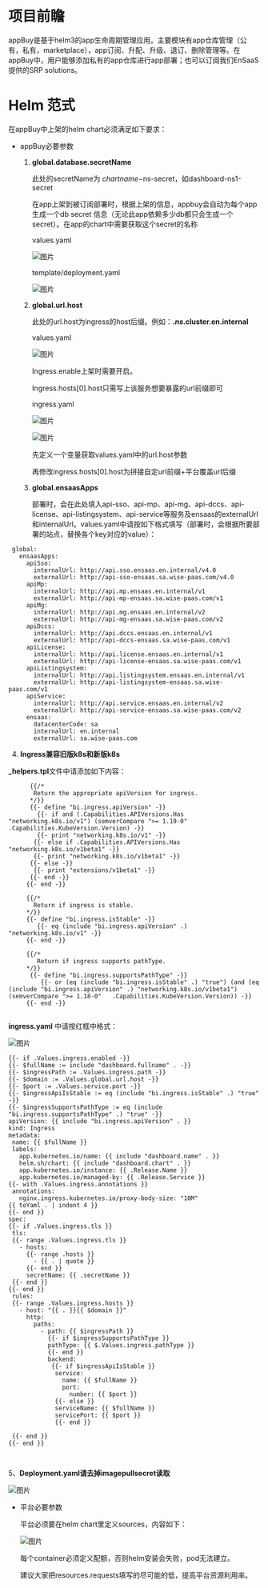# 项目前瞻
appBuy是基于helm3的app生命周期管理应用。主要模块有app仓库管理（公有，私有，marketplace），app订阅、升配、升级、退订、删除管理等。在appBuy中，用户能够添加私有的app仓库进行app部署；也可以订阅我们EnSaaS提供的SRP solutions。

# Helm 范式
在appBuy中上架的helm chart必须满足如下要求：

* appBuy必要参数

	1. **global.database.secretName**

		此处的secretName为 $chartname-$ns-secret，如dashboard-ns1-secret
		
		在app上架到被订阅部署时，根据上架的信息，appbuy会自动为每个app生成一个db secret   信息（无论此app依赖多少db都只会生成一个secret）。在app的chart中需要获取这个secret的名称
		
		values.yaml
		
		![图片](images/database_secretName_values.png)
		
		template/deployment.yaml
		
		![图片](images/database_secretName_deployment.png)

	2. **global.url.host**

		此处的url.host为ingress的host后缀。例如：**.$ns.$cluster.en.internal**
		
		values.yaml
		
		![图片](images/url_host_values.jpg)
		
		 Ingress.enable上架时需要开启。
		
		Ingress.hosts[0].host只需写上该服务想要暴露的url前缀即可
		
		ingress.yaml
		
		![图片](images/url_host_ingress1.png)
		
		![图片](images/url_host_ingress2.png)
		
		先定义一个变量获取values.yaml中的url.host参数
		
		再修改ingress.hosts[0].host为拼接自定url前缀+平台覆盖url后缀
     
     3. **global.ensaasApps** 
     
          部署时，会在此处填入api-sso、api-mp、api-mg、api-dccs、api-license、api-listingsystem、api-service等服务及ensaas的externalUrl和internalUrl。values.yaml中请按如下格式填写（部署时，会根据所要部署的站点，替换各个key对应的value）：  
	  
```
 global:
   ensaasApps:
     apiSso:
       internalUrl: http://api.sso.ensaas.en.internal/v4.0
       externalUrl: http://api-sso-ensaas.sa.wise-paas.com/v4.0
     apiMp:
       internalUrl: http://api.mp.ensaas.en.internal/v1
       externalUrl: http://api-mp-ensaas.sa.wise-paas.com/v1
     apiMg:
       internalUrl: http://api.mg.ensaas.en.internal/v2
       externalUrl: http://api-mg-ensaas.sa.wise-paas.com/v2
     apiDccs:
       internalUrl: http://api.dccs.ensaas.en.internal/v1
       externalUrl: http://api-dccs-ensaas.sa.wise-paas.com/v1  
     apiLicense:
       internalUrl: http://api.license.ensaas.en.internal/v1
       externalUrl: http://api-license-ensaas.sa.wise-paas.com/v1
     apiListingsystem:
       internalUrl: http://api.listingsystem.ensaas.en.internal/v1
       externalUrl: http://api-listingsystem-ensaas.sa.wise-paas.com/v1	  
     apiService:
       internalUrl: http://api.service.ensaas.en.internal/v2
       externalUrl: http://api-service-ensaas.sa.wise-paas.com/v2	  
     ensaas:
       datacenterCode: sa
       internalUrl: en.internal
       externalUrl: sa.wise-paas.com
```	    
   4. **Ingress兼容旧版k8s和新版k8s**  
   	
 **_helpers.tpl**文件中请添加如下内容：
	
```
      {{/*
       Return the appropriate apiVersion for ingress.
      */}}
      {{- define "bi.ingress.apiVersion" -}}
        {{- if and (.Capabilities.APIVersions.Has "networking.k8s.io/v1") (semverCompare ">= 1.19-0" .Capabilities.KubeVersion.Version) -}}
        {{- print "networking.k8s.io/v1" -}}
       {{- else if .Capabilities.APIVersions.Has "networking.k8s.io/v1beta1" -}}
       {{- print "networking.k8s.io/v1beta1" -}}
      {{- else -}}
       {{- print "extensions/v1beta1" -}}
      {{- end -}}
     {{- end -}}

     {{/*
       Return if ingress is stable.
     */}}
     {{- define "bi.ingress.isStable" -}}
        {{- eq (include "bi.ingress.apiVersion" .) "networking.k8s.io/v1" -}}
     {{- end -}}

     {{/*
        Return if ingress supports pathType.
     */}}
      {{- define "bi.ingress.supportsPathType" -}}
         {{- or (eq (include "bi.ingress.isStable" .) "true") (and (eq (include "bi.ingress.apiVersion" .) "networking.k8s.io/v1beta1") (semverCompare ">= 1.18-0"   .Capabilities.KubeVersion.Version)) -}}
     {{- end -}}
      
 ```
     
  **ingress.yaml** 中请按红框中格式：
  
   ![图片](images/ingress.png)
     
 ```
{{- if .Values.ingress.enabled -}}
{{- $fullName := include "dashboard.fullname" . -}}
{{- $ingressPath := .Values.ingress.path -}}
{{- $domain := .Values.global.url.host -}}
{{- $port := .Values.service.port -}}
{{- $ingressApiIsStable := eq (include "bi.ingress.isStable" .) "true" -}}
{{- $ingressSupportsPathType := eq (include "bi.ingress.supportsPathType" .) "true" -}}
apiVersion: {{ include "bi.ingress.apiVersion" . }}
kind: Ingress
metadata:
  name: {{ $fullName }}
  labels:
    app.kubernetes.io/name: {{ include "dashboard.name" . }}
    helm.sh/chart: {{ include "dashboard.chart" . }}
    app.kubernetes.io/instance: {{ .Release.Name }}
    app.kubernetes.io/managed-by: {{ .Release.Service }}
{{- with .Values.ingress.annotations }}
  annotations:
    nginx.ingress.kubernetes.io/proxy-body-size: "10M"
{{ toYaml . | indent 4 }}
{{- end }}
spec:
{{- if .Values.ingress.tls }}
  tls:
  {{- range .Values.ingress.tls }}
    - hosts:
      {{- range .hosts }}
        - {{ . | quote }}
      {{- end }}
      secretName: {{ .secretName }}
  {{- end }}
{{- end }}
  rules:
  {{- range .Values.ingress.hosts }}
    - host: "{{ . }}{{ $domain }}"
      http:
        paths:
          - path: {{ $ingressPath }}
            {{- if $ingressSupportsPathType }}
            pathType: {{ $.Values.ingress.pathType }}
            {{- end }}
            backend:
             {{- if $ingressApiIsStable }}
              service:
                name: {{ $fullName }}
                port:
                  number: {{ $port }}
              {{- else }}
              serviceName: {{ $fullName }}
              servicePort: {{ $port }}
              {{- end }}

  {{- end }}
{{- end }}

     
```
 5、**Deployment.yaml请去掉imagepullsecret读取**   
     
  ![图片](images/deployimagesecretpng.png)
	
* 平台必要参数

	平台必须要在helm chart里定义sources，内容如下：
	
	![图片](images/container_resources.png)
	
	 每个container必须定义配额，否则helm安装会失败，pod无法建立。
	
	 建议大家把resources.requests填写的尽可能的低，提高平台资源利用率。


